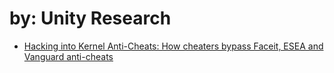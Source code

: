 # by: Unity Research
- [Hacking into Kernel Anti-Cheats: How cheaters bypass Faceit, ESEA and Vanguard anti-cheats](https://youtu.be/RwzIq04vd0M)
